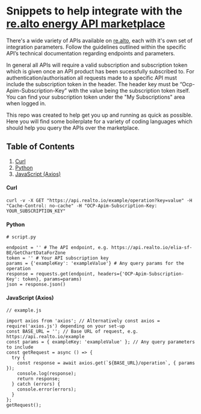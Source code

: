 # Snippets to help integrate with the [re.alto energy API marketplace](https://portal.realto.io)

There's a wide variety of APIs available on [re.alto](https://portal.realto.io), each with it's own set of integration parameters. Follow the guidelines outlined within the specific API’s technical documentation regarding endpoints and parameters. 

In general all APIs will require a valid subscription and subscription token which is given once an API product has been sucessfully subscribed to. For authentication/authorisation all requests made to a specific API must include the subscription token in the header. The header key must be “Ocp-Apim-Subscription-Key” with the value being the subscription token itself. You can find your subscription token under the "My Subscriptions" area when logged in.

This repo was created to help get you up and running as quick as possible. Here you will find some boilerplate for a variety of coding languages which should help you query the APIs over the marketplace.

## Table of Contents

1. [Curl](#curl)
2. [Python](#python)
3. [JavaScript (Axios)](#axios)

<a name="curl"></a>
####  Curl

```
curl -v -X GET "https://api.realto.io/example/operation?key=value" -H "Cache-Control: no-cache" -H "OCP-Apim-Subscription-Key: YOUR_SUBSCRIPTION_KEY"
```
<a name="python"></a>
####  Python

```
# script.py

endpoint = '' # The API endpoint, e.g. https://api.realto.io/elia-sf-BE/GetChartDataForZone
token = '' # Your API subscription key
params = {'exampleKey': 'exampleValue'} # Any query params for the operation
response = requests.get(endpoint, headers={'OCP-Apim-Subscription-Key': token}, params=params)
json = response.json()
```
<a name="axios"></a>
####  JavaScript (Axios)

```
// example.js

import axios from 'axios'; // Alternatively const axios = require('axios.js') depending on your set-up
const BASE_URL = ''; // Base URL of request, e.g. https://api.realto.io/example
const params = { exampleKey: 'exampleValue' }; // Any query parameters to include
const getRequest = async () => {
  try {
	const response = await axios.get(`${BASE_URL}/operation`, { params });
	console.log(response);
	return response;
  } catch (errors) {
    console.error(errors);
  }
};
getRequest();
```
